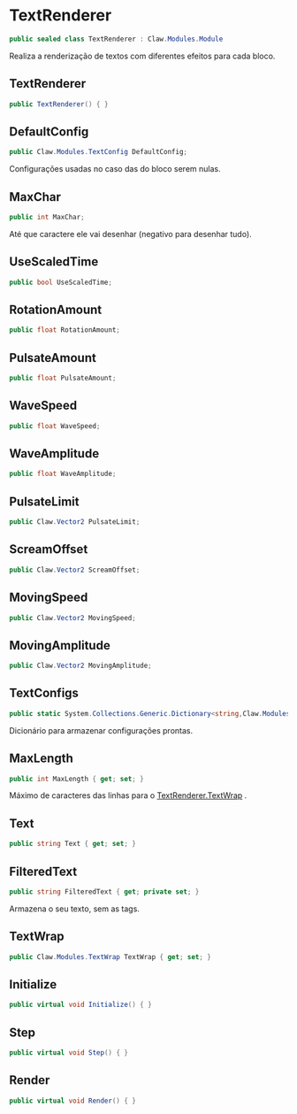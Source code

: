 # TextRenderer
```csharp
public sealed class TextRenderer : Claw.Modules.Module
```
Realiza a renderização de textos com diferentes efeitos para cada bloco.<br />
## TextRenderer
```csharp
public TextRenderer() { }
```
## DefaultConfig
```csharp
public Claw.Modules.TextConfig DefaultConfig;
```
Configurações usadas no caso das do bloco serem nulas.<br />
## MaxChar
```csharp
public int MaxChar;
```
Até que caractere ele vai desenhar (negativo para desenhar tudo).<br />
## UseScaledTime
```csharp
public bool UseScaledTime;
```
## RotationAmount
```csharp
public float RotationAmount;
```
## PulsateAmount
```csharp
public float PulsateAmount;
```
## WaveSpeed
```csharp
public float WaveSpeed;
```
## WaveAmplitude
```csharp
public float WaveAmplitude;
```
## PulsateLimit
```csharp
public Claw.Vector2 PulsateLimit;
```
## ScreamOffset
```csharp
public Claw.Vector2 ScreamOffset;
```
## MovingSpeed
```csharp
public Claw.Vector2 MovingSpeed;
```
## MovingAmplitude
```csharp
public Claw.Vector2 MovingAmplitude;
```
## TextConfigs
```csharp
public static System.Collections.Generic.Dictionary<string,Claw.Modules.TextConfig> TextConfigs;
```
Dicionário para armazenar configurações prontas.<br />
## MaxLength
```csharp
public int MaxLength { get; set; } 
```
Máximo de caracteres das linhas para o [TextRenderer.TextWrap](api/Claw/Modules/TextRenderer.md#TextWrap) .<br />
## Text
```csharp
public string Text { get; set; } 
```
## FilteredText
```csharp
public string FilteredText { get; private set; } 
```
Armazena o seu texto, sem as tags.<br />
## TextWrap
```csharp
public Claw.Modules.TextWrap TextWrap { get; set; } 
```
## Initialize
```csharp
public virtual void Initialize() { }
```
## Step
```csharp
public virtual void Step() { }
```
## Render
```csharp
public virtual void Render() { }
```
